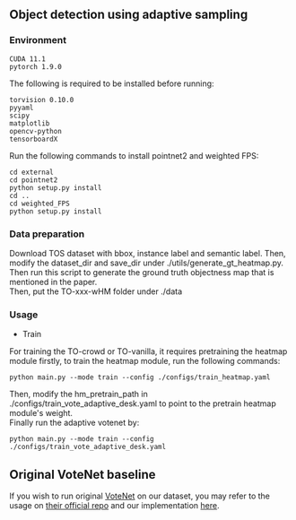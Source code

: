 ## Object detection using adaptive sampling

### Environment
```
CUDA 11.1
pytorch 1.9.0
```
The following is required to be installed before running:
```
torvision 0.10.0
pyyaml
scipy
matplotlib
opencv-python
tensorboardX
```
Run the following commands to install pointnet2 and weighted FPS:
```angular2html
cd external
cd pointnet2
python setup.py install
cd ..
cd weighted_FPS
python setup.py install
```
### Data preparation
Download TOS dataset with bbox, instance label and semantic label. Then, modify the dataset_dir and save_dir under ./utils/generate_gt_heatmap.py.
Then run this script to generate the ground truth objectness map that is mentioned in the paper.
<br>
Then, put the TO-xxx-wHM folder under ./data

### Usage

* Train

For training the TO-crowd or TO-vanilla, it requires pretraining the heatmap module firstly,
to train the heatmap module, run the following commands:

```angular2html
python main.py --mode train --config ./configs/train_heatmap.yaml
```
Then, modify the hm_pretrain_path in ./configs/train_vote_adaptive_desk.yaml to point to the pretrain heatmap module's weight.
<br>
Finally run the adaptive votenet by:
```angular2html
python main.py --mode train --config ./configs/train_vote_adaptive_desk.yaml
```

## Original VoteNet baseline

If you wish to run original [VoteNet](https://github.com/facebookresearch/votenet) on our dataset, you may refer to the usage on [their official repo](https://github.com/facebookresearch/votenet) and our implementation [here](https://github.com/GAP-LAB-CUHK-SZ/TO-Scene/tree/main/obj_det/votenet).